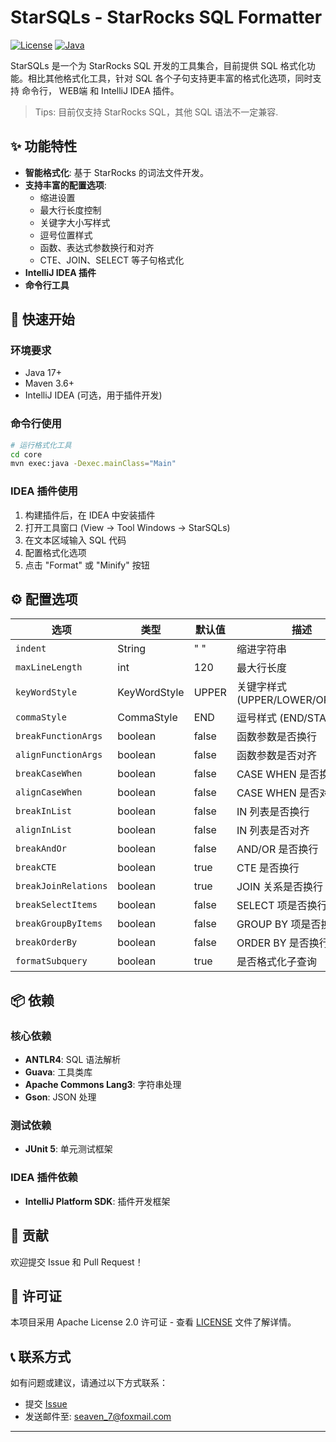 # StarSQLs - StarRocks SQL Formatter

[![License](https://img.shields.io/badge/License-Apache%202.0-blue.svg)](LICENSE)
[![Java](https://img.shields.io/badge/Java-17-orange.svg)](https://openjdk.java.net/projects/jdk/21/)

StarSQLs 是一个为 StarRocks SQL 开发的工具集合，目前提供 SQL 格式化功能。相比其他格式化工具，针对 SQL 各个子句支持更丰富的格式化选项，同时支持
命令行， WEB端 和 IntelliJ IDEA 插件。

> Tips: 目前仅支持 StarRocks SQL，其他 SQL 语法不一定兼容.

## ✨ 功能特性

- **智能格式化**: 基于 StarRocks 的词法文件开发。
- **支持丰富的配置选项**:
  - 缩进设置
  - 最大行长度控制
  - 关键字大小写样式
  - 逗号位置样式
  - 函数、表达式参数换行和对齐
  - CTE、JOIN、SELECT 等子句格式化
- **IntelliJ IDEA 插件**
- **命令行工具**

## 🚀 快速开始

### 环境要求

- Java 17+
- Maven 3.6+
- IntelliJ IDEA (可选，用于插件开发)

### 命令行使用

```bash
# 运行格式化工具
cd core
mvn exec:java -Dexec.mainClass="Main"
```

### IDEA 插件使用

1. 构建插件后，在 IDEA 中安装插件
2. 打开工具窗口 (View → Tool Windows → StarSQLs)
3. 在文本区域输入 SQL 代码
4. 配置格式化选项
5. 点击 "Format" 或 "Minify" 按钮

## ⚙️ 配置选项

| 选项                   | 类型           | 默认值   | 描述                           |
|----------------------|--------------|-------|------------------------------|
| `indent`             | String       | "  "  | 缩进字符串                        |
| `maxLineLength`      | int          | 120   | 最大行长度                        |
| `keyWordStyle`       | KeyWordStyle | UPPER | 关键字样式 (UPPER/LOWER/ORIGINAL) |
| `commaStyle`         | CommaStyle   | END   | 逗号样式 (END/START)             |
| `breakFunctionArgs`  | boolean      | false | 函数参数是否换行                     |
| `alignFunctionArgs`  | boolean      | false | 函数参数是否对齐                     |
| `breakCaseWhen`      | boolean      | false | CASE WHEN 是否换行               |
| `alignCaseWhen`      | boolean      | false | CASE WHEN 是否对齐               |
| `breakInList`        | boolean      | false | IN 列表是否换行                    |
| `alignInList`        | boolean      | false | IN 列表是否对齐                    |
| `breakAndOr`         | boolean      | false | AND/OR 是否换行                  |
| `breakCTE`           | boolean      | true  | CTE 是否换行                     |
| `breakJoinRelations` | boolean      | true  | JOIN 关系是否换行                  |
| `breakSelectItems`   | boolean      | false | SELECT 项是否换行                 |
| `breakGroupByItems`  | boolean      | false | GROUP BY 项是否换行               |
| `breakOrderBy`       | boolean      | false | ORDER BY 是否换行                |
| `formatSubquery`     | boolean      | true  | 是否格式化子查询                     |

## 📦 依赖

### 核心依赖

- **ANTLR4**: SQL 语法解析
- **Guava**: 工具类库
- **Apache Commons Lang3**: 字符串处理
- **Gson**: JSON 处理

### 测试依赖

- **JUnit 5**: 单元测试框架

### IDEA 插件依赖

- **IntelliJ Platform SDK**: 插件开发框架

## 🤝 贡献

欢迎提交 Issue 和 Pull Request！

## 📄 许可证

本项目采用 Apache License 2.0 许可证 - 查看 [LICENSE](LICENSE) 文件了解详情。

## 📞 联系方式

如有问题或建议，请通过以下方式联系：

- 提交 [Issue](https://github.com/your-repo/issues)
- 发送邮件至: seaven_7@foxmail.com

---